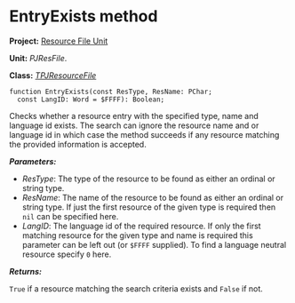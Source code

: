 # EntryExists method #

**Project:** [Resource File Unit](ResFileUnit.md)

**Unit:** _PJResFile_.

**Class:** _[TPJResourceFile](TPJResourceFile.md)_

```
function EntryExists(const ResType, ResName: PChar;
  const LangID: Word = $FFFF): Boolean;
```

Checks whether a resource entry with the specified type, name and language id exists. The search can ignore the resource name and or language id in which case the method succeeds if any resource matching the provided information is accepted.

**_Parameters:_**

  * _ResType_: The type of the resource to be found as either an ordinal or string type.
  * _ResName_: The name of the resource to be found as either an ordinal or string type. If just the first resource of the given type is required then `nil` can be specified here.
  * _LangID_: The language id of the required resource. If only the first matching resource for the given type and name is required this parameter can be left out (or `$FFFF` supplied). To find a language neutral resource specify `0` here.

**_Returns:_**

`True` if a resource matching the search criteria exists and `False` if not.